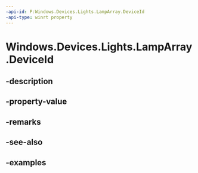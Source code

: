 ```yaml
---
-api-id: P:Windows.Devices.Lights.LampArray.DeviceId
-api-type: winrt property
---
```


<!-- Property syntax.
public string DeviceId { get; }
-->

# Windows.Devices.Lights.LampArray.DeviceId

## -description

## -property-value

## -remarks

## -see-also

## -examples

